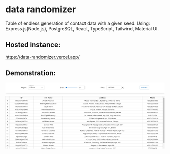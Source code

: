 # data randomizer

Table of endless generation of contact data with a given seed.
Using: Express.js(Node.js), PostgreSQL, React, TypeScript, Tailwind, Material UI.

## Hosted instance:
https://data-randomizer.vercel.app/

## Demonstration:
![demo](https://github.com/oOFaYOo/data_randomizer/blob/main/public/demo.jpg)
